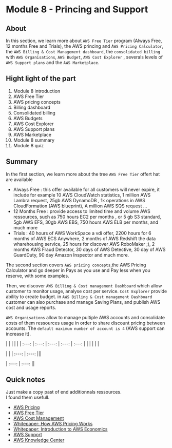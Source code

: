Module 8 - Princing and Support
================


About
------------
In this section, we learn more about `AWS Free Tier` program (Always Free, 12 months Free and Trials), the  AWS princing and `ÀWS Pricing Calculator`, the `AWS Billing & Cost Management dashboard`, the `consolidated billing` with `AWS Organisations`, `AWS Budget`, `AWS Cost Explorer` , severals levels of `AWS Support plans` and the `AWS Marketplace`.  

Hight light of the part 
--
1. Module 8 introduction
2. AWS Free Tier
3. AWS pricing concepts
4. Billing dashboard
5. Consolidated billing
6. AWS Budgets
7. AWS Cost Explorer
8. AWS Support plans
9. AWS Marketplace
10. Module 8 summary
11. Module 8 quiz

Summary
--
In the first section, we learn more about the tree `AWS Free Tier` offert hat are available
* Always Free : this offer available for all customers will never expire, it include for example 10 AWS CloudWatch statistics, 1 million AWS Lambra request, 25gb AWS DynamoDB , 1k operations in AWS CloudFormation (AWS blueprint), A million AWS SQS request ...
* 12 Months Free : provide access to limited time and volume AWS ressources, such as 750 hours EC2 per months , or 5 gb S3 standard, 5gb AWS EFS, 30gb AWS EBS,  750 hours AWS ELB per months, and much more 
* Trials : 40 hours of AWS WorkSpace a vdi offer, 2200 hours for 6 months of AWS ECS Anywhere, 2 months of AWS Redshift the data wharehousing service, 25 hours for discover AWS RoboMaker ;), 2 months AWS Fraud Detector, 30 days of AWS Detective, 30 day of AWS GuardDuty, 90 day Amazon Inspector and much more.

The second section covers `AWS pricing concepts`,the AWS Pricing Calculator and go deeper in Pays as you use and Pay less when you reserve, with some examples.

Then, we discover `AWS Billing & Cost management Dashboard` which allow customer to monitor usage, analyse cost per service. `Cost Explorer` provide ability to create budget. in `AWS Billing & Cost management Dashboard` customer can also purchase and manage Saving Plans, and publish AWS cost and usage reports.

`AWS Organisations` allow to manage pultiple AWS accounts and consolidate costs of them ressources usage in order to share discount pricing between accounts. The `default maximum number of account is 4` (AWS support can increase it).   

 |  |  |  |  |
| :---: | :---: | :---: | :---: | :---:
| | | | | | 


 |  |
| :---: | :---: 
|||

| :---: | :---:
||


Quick notes
--
Just make a copy past of end additionnals ressources.\
I found them usefull.

* [AWS Pricing](https://aws.amazon.com/pricing "AWS Pricing")
* [AWS Free Tier](https://aws.amazon.com/free "AWS Free Tier")
* [AWS Cost Management](https://aws.amazon.com/aws-cost-management/ "AWS Cost Management")
* [Whitepaper: How AWS Pricing Works](https://docs.aws.amazon.com/whitepapers/latest/how-aws-pricing-works/welcome.html "Whitepaper: How AWS Pricing Works")
* [Whitepaper: Introduction to AWS Economics](https://d1.awsstatic.com/whitepapers/introduction-to-aws-cloud-economics-final.pdf "Whitepaper: Introduction to AWS Economics")
* [AWS Support](https://aws.amazon.com/premiumsupport "AWS Support")
* [AWS Knowledge Center](https://aws.amazon.com/premiumsupport/knowledge-center/ "AWS Knowledge Center")
